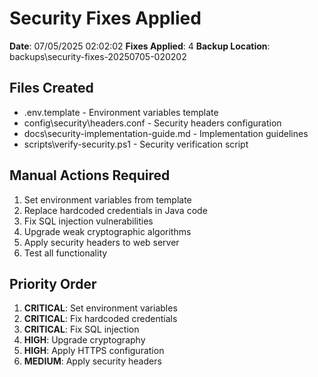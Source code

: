 ﻿# Security Fixes Applied

**Date**: 07/05/2025 02:02:02
**Fixes Applied**: 4
**Backup Location**: backups\security-fixes-20250705-020202

## Files Created
- .env.template - Environment variables template
- config\security\headers.conf - Security headers configuration
- docs\security-implementation-guide.md - Implementation guidelines
- scripts\verify-security.ps1 - Security verification script

## Manual Actions Required
1. Set environment variables from template
2. Replace hardcoded credentials in Java code
3. Fix SQL injection vulnerabilities
4. Upgrade weak cryptographic algorithms
5. Apply security headers to web server
6. Test all functionality

## Priority Order
1. **CRITICAL**: Set environment variables
2. **CRITICAL**: Fix hardcoded credentials
3. **CRITICAL**: Fix SQL injection
4. **HIGH**: Upgrade cryptography
5. **HIGH**: Apply HTTPS configuration
6. **MEDIUM**: Apply security headers

